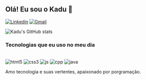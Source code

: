 ## Olá! Eu sou o Kadu 👋

[![Linkedin](https://img.shields.io/badge/LinkedIn-0077B5?style=for-the-badge&logo=linkedin&logoColor=white)](https://www.linkedin.com/in/carlos-eduardo-amorim-gusmão-993007261
)
[![Gmail](https://img.shields.io/badge/Gmail-D14836?style=for-the-badge&logo=gmail&logoColor=white)](https://carloseduardoamorimgusmao@gmail.com
)

![Kadu's GitHub stats](https://github-readme-stats.vercel.app/api?username=kadudev&show_icons=true&theme=dracula) 

### Tecnologias que eu uso no meu dia
<div style="display: inline_block"> <br>
    <img align="center" alt="html5" src="https://img.shields.io/badge/HTML-239120?style=for-the-badge&logo=html5&logoColor=white"/>
    <img align="center" alt="css3" src="https://img.shields.io/badge/CSS-239120?&style=for-the-badge&logo=css3&logoColor=white"/>
    <img align="center" alt="js" src="https://img.shields.io/badge/JavaScript-F7DF1E?style=for-the-badge&logo=javascript&logoColor=black"/>
    <img align="center" alt="cpp" src="https://img.shields.io/badge/C%2B%2B-00599C?style=for-the-badge&logo=c%2B%2B&logoColor=white"/>
    <img align="center" alt="java" src="https://img.shields.io/badge/Java-ED8B00?style=for-the-badge&logo=openjdk&logoColor=white"/>
<div>

Amo tecnologia e suas vertentes, apaixonado por porgramação.
